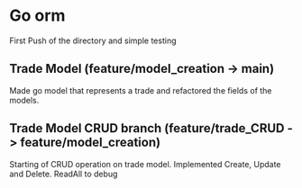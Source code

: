# Go orm

First Push of the directory and simple testing

## Trade Model (feature/model_creation -> main)

Made go model that represents a trade and refactored the fields of the models.

## Trade Model CRUD branch (feature/trade_CRUD -> feature/model_creation)

Starting of CRUD operation on trade model.
Implemented Create, Update and Delete.
ReadAll to debug
